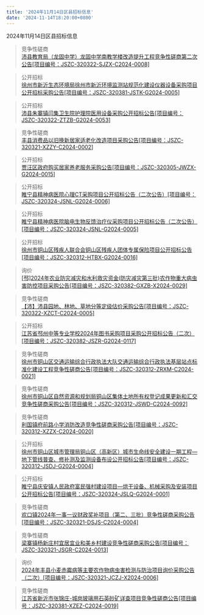 ```yaml
---
title: '2024年11月14日区县招标信息'
date: '2024-11-14T18:20:00+0800'
---
```

2024年11月14日区县招标信息
<!--more-->
>竞争性磋商<br>
>[沛县教育局（龙固中学）龙固中学南教学楼改造提升工程竞争性磋商第二次公告[项目编号：JSZC-320322-SJZX-C2024-0008]](http://czj.xz.gov.cn/Home/HomeDetails?type=0&articleid=5b889c54-a710-42cc-89cd-c79148e77e41)

>公开招标<br>
>[徐州市新沂生态环境局徐州市新沂环境监测站规范化建设仪器设备采购项目公开招标采购公告[项目编号：JSZC-320381-JSTK-G2024-0005]](http://czj.xz.gov.cn/Home/HomeDetails?type=0&articleid=c404d130-773c-4a4d-96ec-5cf0780286ef)

>公开招标<br>
>[沛县朱寨镇闫集卫生院护理院医用设备采购公开招标公告[项目编号：JSZC-320322-ZTZB-G2024-0053]](http://czj.xz.gov.cn/Home/HomeDetails?type=0&articleid=a04523ca-3d60-43aa-8307-a187142fab3a)

>竞争性磋商<br>
>[丰县消费品以旧换新居家适老化改造项目采购公告[项目编号：JSZC-320321-XZZY-C2024-0002]](http://czj.xz.gov.cn/Home/HomeDetails?type=0&articleid=03ccc82e-b1d1-42dc-a6ea-e16a0aa2d0ab)

>公开招标<br>
>[贾汪区政府购买居家养老服务采购公告[项目编号：JSZC-320305-JWZX-G2024-0015]](http://czj.xz.gov.cn/Home/HomeDetails?type=0&articleid=a5b1dc33-09a4-445d-9512-8fcc662fa79b)

>公开招标<br>
>[睢宁县精神病医院心理CT采购项目公开招标公告（二次公告）[项目编号：JSZC-320324-JSNL-G2024-0006]](http://czj.xz.gov.cn/Home/HomeDetails?type=0&articleid=19334bda-9e7d-4186-ab72-8aa91e75b75c)

>公开招标<br>
>[睢宁县精神病医院脑电生物反馈治疗仪采购项目公开招标公告（二次公告）[项目编号：JSZC-320324-JSNL-G2024-0005]](http://czj.xz.gov.cn/Home/HomeDetails?type=0&articleid=ba015a9d-f6a6-4772-a86e-21dfb114d662)

>公开招标<br>
>[徐州市铜山区残疾人联合会铜山区残疾人团体专属保险项目公开招标公告[项目编号：JSZC-320312-HTBX-G2024-0016]](http://czj.xz.gov.cn/Home/HomeDetails?type=0&articleid=58485516-39a9-4822-94d2-fd194b1b3100)

>询价<br>
>[[邳]2024年农业防灾减灾和水利救灾资金(防灾减灾第三批)农作物重大病虫害防控项目采购公告[项目编号：JSZC-320382-GXZB-X2024-0029]](http://czj.xz.gov.cn/Home/HomeDetails?type=0&articleid=fddb0dbf-51b9-4036-bca5-0fe4beae9bc4)

>竞争性磋商<br>
>[【沛】沛县园地、林地、草地分等定级估价采购公告[项目编号：JSZC-320322-XZCT-C2024-0005]](http://czj.xz.gov.cn/Home/HomeDetails?type=0&articleid=66608e70-ed4f-40e5-97ef-666905639522)

>公开招标<br>
>[江苏省邳州中等专业学校2024年图书采购项目采购公开招标公告（二次）[项目编号：JSZC-320382-JSZR-G2024-0117]](http://czj.xz.gov.cn/Home/HomeDetails?type=0&articleid=58c97750-9f27-475c-951b-f2e839bbc205)

>竞争性磋商<br>
>[徐州市铜山区交通运输综合行政执法大队交通运输综合行政执法基层站点标准化建设工程竞争性磋商公告[项目编号：JSZC-320312-ZRXM-C2024-0021]](http://czj.xz.gov.cn/Home/HomeDetails?type=0&articleid=8ab0dbed-b8a3-45d1-bf77-7be0467c7228)

>竞争性磋商<br>
>[徐州市铜山区自然资源和规划局铜山区集体土地所有权登记成果更新和汇交竞争性磋商采购公告[项目编号：JSZC-320312-JSWD-C2024-0092]](http://czj.xz.gov.cn/Home/HomeDetails?type=0&articleid=8b2e11c3-17ef-43e1-8693-fd9ee16d9b39)

>竞争性磋商<br>
>[利国镇府前路小学消防改造竞争性磋商采购公告[项目编号：JSZC-320312-XZZX-C2024-0020]](http://czj.xz.gov.cn/Home/HomeDetails?type=0&articleid=ef9ea19a-e442-4d96-b3c8-28bcbf7e5790)

>公开招标<br>
>[徐州市铜山区城市管理局铜山区（高新区）城市生命线安全建设一期工程—地下管线普查、修补测及监测设备布设公开招标公告[项目编号：JSZC-320312-JSDJ-G2024-0004]](http://czj.xz.gov.cn/Home/HomeDetails?type=0&articleid=854d665c-89f8-4c4b-b609-0ac75e1a5012)

>公开招标<br>
>[睢宁县庆安镇人民政府富民强村建设项目—烘干设备、机械采购及安装项目公开招标公告[项目编号：JSZC-320324-JSLQ-G2024-0001]](http://czj.xz.gov.cn/Home/HomeDetails?type=0&articleid=19e3a7db-5c11-420b-966f-b3f0d8ff6ffe)

>竞争性磋商<br>
>[欢口镇2024年一事一议财政奖补项目（第二、三批）竞争性磋商采购公告[项目编号：JSZC-320321-DSJS-C2024-0004]](http://czj.xz.gov.cn/Home/HomeDetails?type=0&articleid=d9cfefa0-82f5-4905-a510-a8598992ff54)

>竞争性磋商<br>
>[梁寨镇杨新庄村宜居宜业和美乡村建设竞争性磋商采购公告[项目编号：JSZC-320321-JSGR-C2024-0013]](http://czj.xz.gov.cn/Home/HomeDetails?type=0&articleid=84a49865-ffab-4ad8-9f6e-9dce497659a6)

>询价<br>
>[2024年丰县小麦赤霉病等主要农作物病虫害检测与防治项目询价采购公告（二次）[项目编号：JSZC-320321-JCZJ-X2024-0006]](http://czj.xz.gov.cn/Home/HomeDetails?type=0&articleid=e3aa221d-b90d-4a59-8686-5eb2cc08a52c)

>竞争性磋商<br>
>[江苏省新沂市张锦庄-城岗玻璃用石英砂矿详查项目竞争性磋商公告[项目编号：JSZC-320381-XZEZ-C2024-0019]](http://czj.xz.gov.cn/Home/HomeDetails?type=0&articleid=8094f833-e9e8-4105-b61e-202db217873c)

